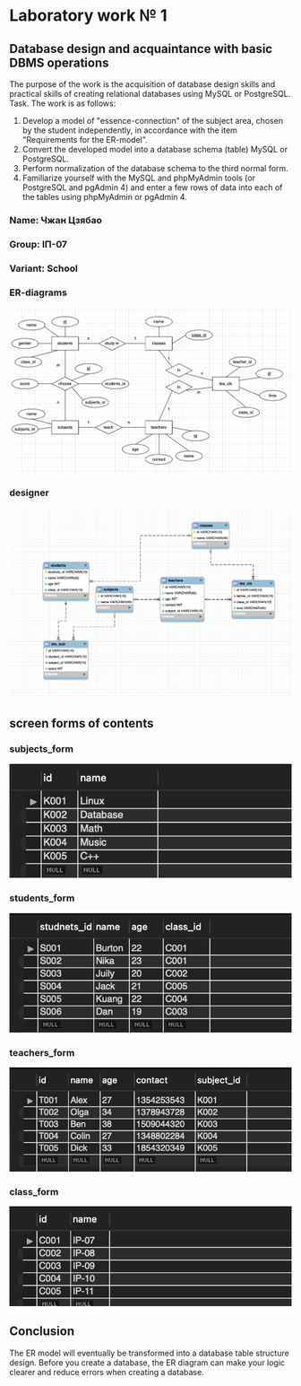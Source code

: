 # Laboratory work № 1

## Database design and acquaintance with basic DBMS operations

The purpose of the work is the acquisition of database design skills and practical skills of creating relational databases using MySQL or PostgreSQL.
Task. The work is as follows:

1. Develop a model of "essence-connection" of the subject area, chosen by
   the student independently, in accordance with the item "Requirements for
   the ER-model".
2. Convert the developed model into a database schema (table)
   MySQL or PostgreSQL.
3. Perform normalization of the database schema to the third normal form.
4. Familiarize yourself with the MySQL and phpMyAdmin tools (or
   PostgreSQL and pgAdmin 4) and enter a few rows of data into each of
   the tables using phpMyAdmin or pgAdmin 4.

### Name: Чжан Цзябао

### Group: ІП-07

### Variant: School

### ER-diagrams

![erd](/Lab1/img/ER_Diagrams.png)

### designer

![designer](/Lab1/img/designer.png)

## screen forms of contents

### subjects_form

![subjects_form](/Lab1/img/subjects_table.png)

### students_form

![students_form](/Lab1/img/students_table.png)

### teachers_form

![teachers_form](/Lab1/img/teachers_table.png)

### class_form

![class_form](/Lab1/img/class_table.png)

## Conclusion

The ER model will eventually be transformed into a database table structure design. Before you create a database, the ER diagram can make your logic clearer and reduce errors when creating a database.
